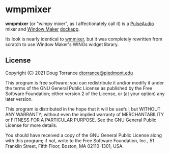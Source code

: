 wmpmixer
========

**wmpmixer** (or "wimpy mixer", as I affectionately call it) is a
[PulseAudio](https://www.freedesktop.org/wiki/Software/PulseAudio/)
mixer and [Window Maker](https://www.windowmaker.org/)
[dockapp](https://www.dockapps.net/).

Its look is nearly identical to
[wmmixer](https://www.dockapps.net/wmmixer), but it was completely
rewritten from scratch to use Window Maker's WINGs widget library.

License
-------
Copyright (C) 2021 Doug Torrance <dtorrance@piedmont.edu>

This program is free software; you can redistribute it and/or
modify it under the terms of the GNU General Public License
as published by the Free Software Foundation; either version 2
of the License, or (at your option) any later version.

This program is distributed in the hope that it will be useful,
but WITHOUT ANY WARRANTY; without even the implied warranty of
MERCHANTABILITY or FITNESS FOR A PARTICULAR PURPOSE.  See the
GNU General Public License for more details.

You should have received a copy of the GNU General Public License
along with this program; if not, write to the Free Software
Foundation, Inc., 51 Franklin Street, Fifth Floor, Boston, MA  02110-1301,
USA.
